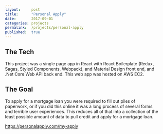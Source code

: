 ```yaml
---
layout:     post
title:      "Personal Apply"
date:       2017-09-01
categories: projects
permalink:  /projects/personal-apply
published:  true
---
```

## The Tech
This project was a single page app in React with React Boilerplate (Redux, Sagas, Styled Components, Webpack), and Material Design front end, and .Net Core Web API back end. This web app was hosted on AWS EC2.

## The Goal
To apply for a mortgage loan you were required to fill out piles of paperwork, or if you did this online it was a long process of several forms and terrible user experiences. This reduces all of that into a collection of the least possible amount of data to pull credit and apply for a mortgage loan.

<https://personalapply.com/my-apply>
